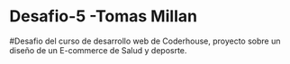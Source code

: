 # Desafio-5 -Tomas Millan 
#Desafio del curso de desarrollo web de Coderhouse, proyecto sobre un diseño de un E-commerce de Salud y deposrte.
